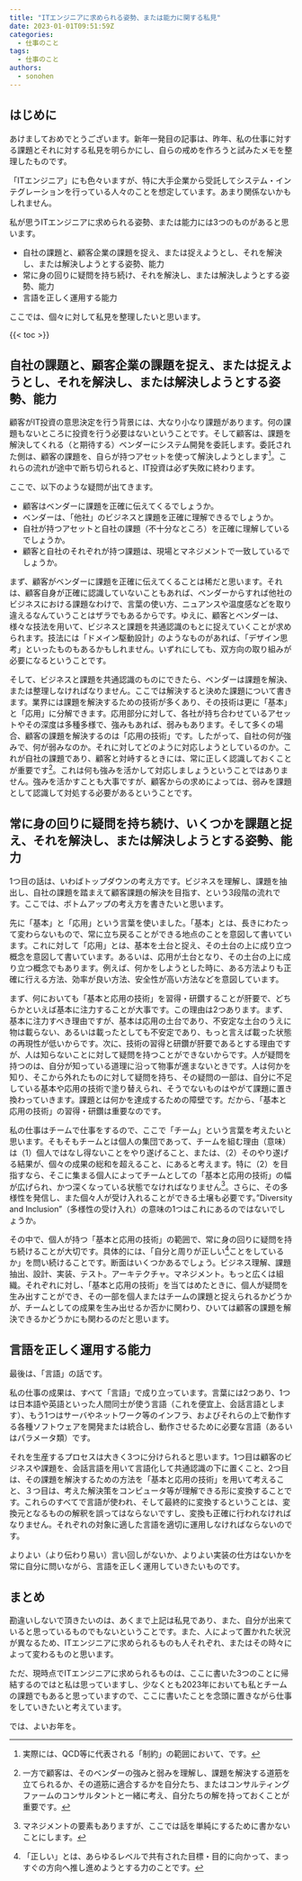 ```yaml
---
title: "ITエンジニアに求められる姿勢、または能力に関する私見"
date: 2023-01-01T09:51:59Z
categories:
  - 仕事のこと
tags:
  - 仕事のこと
authors:
  - sonohen
---
```


## はじめに

あけましておめでとうございます。新年一発目の記事は、昨年、私の仕事に対する課題とそれに対する私見を明らかにし、自らの戒めを作ろうと試みたメモを整理したものです。

「ITエンジニア」にも色々いますが、特に大手企業から受託してシステム・インテグレーションを行っている人々のことを想定しています。あまり関係ないかもしれません。

私が思うITエンジニアに求められる姿勢、または能力には3つのものがあると思います。

+ 自社の課題と、顧客企業の課題を捉え、または捉えようとし、それを解決し、または解決しようとする姿勢、能力
+ 常に身の回りに疑問を持ち続け、それを解決し、または解決しようとする姿勢、能力
+ 言語を正しく運用する能力

ここでは、個々に対して私見を整理したいと思います。

<!--more-->

{{< toc >}}

## 自社の課題と、顧客企業の課題を捉え、または捉えようとし、それを解決し、または解決しようとする姿勢、能力

顧客がIT投資の意思決定を行う背景には、大なり小なり課題があります。何の課題もないところに投資を行う必要はないということです。そして顧客は、課題を解決してくれる（と期待する）ベンダーにシステム開発を委託します。委託された側は、顧客の課題を、自らが持つアセットを使って解決しようとします[^1]。これらの流れが途中で断ち切られると、IT投資は必ず失敗に終わります。

[^1]: 実際には、QCD等に代表される「制約」の範囲において、です。

ここで、以下のような疑問が出てきます。

- 顧客はベンダーに課題を正確に伝えてくるでしょうか。
- ベンダーは、「他社」のビジネスと課題を正確に理解できるでしょうか。
- 自社が持つアセットと自社の課題（不十分なところ）を正確に理解しているでしょうか。
- 顧客と自社のそれぞれが持つ課題は、現場とマネジメントで一致しているでしょうか。

まず、顧客がベンダーに課題を正確に伝えてくることは稀だと思います。それは、顧客自身が正確に認識していないこともあれば、ベンダーからすれば他社のビジネスにおける課題なわけで、言葉の使い方、ニュアンスや温度感などを取り違えるなんていうことはザラでもあるからです。ゆえに、顧客とベンダーは、様々な技法を用いて、ビジネスと課題を共通認識のもとに捉えていくことが求められます。技法には「ドメイン駆動設計」のようなものがあれば、「デザイン思考」といったものもあるかもしれません。いずれにしても、双方向の取り組みが必要になるということです。

そして、ビジネスと課題を共通認識のものにできたら、ベンダーは課題を解決、または整理しなければなりません。ここでは解決すると決めた課題について書きます。業界には課題を解決するための技術が多くあり、その技術は更に「基本」と「応用」に分解できます。応用部分に対して、各社が持ち合わせているアセットやその深度は多種多様で、強みもあれば、弱みもあります。そして多くの場合、顧客の課題を解決するのは「応用の技術」です。したがって、自社の何が強みで、何が弱みなのか。それに対してどのように対応しようとしているのか。これが自社の課題であり、顧客と対峙するときには、常に正しく認識しておくことが重要です[^2]。これは何も強みを活かして対応しましょうということではありません。強みを活かすことも大事ですが、顧客からの求めによっては、弱みを課題として認識して対処する必要があるということです。

[^2]: 一方で顧客は、そのベンダーの強みと弱みを理解し、課題を解決する道筋を立てられるか、その道筋に適合するかを自分たち、またはコンサルティングファームのコンサルタントと一緒に考え、自分たちの解を持っておくことが重要です。

## 常に身の回りに疑問を持ち続け、いくつかを課題と捉え、それを解決し、または解決しようとする姿勢、能力

1つ目の話は、いわばトップダウンの考え方です。ビジネスを理解し、課題を抽出し、自社の課題を踏まえて顧客課題の解決を目指す、という3段階の流れです。ここでは、ボトムアップの考え方を書きたいと思います。

先に「基本」と「応用」という言葉を使いました。「基本」とは、長きにわたって変わらないもので、常に立ち戻ることができる地点のことを意図して書いています。これに対して「応用」とは、基本を土台と捉え、その土台の上に成り立つ概念を意図して書いています。あるいは、応用が土台となり、その土台の上に成り立つ概念でもあります。例えば、何かをしようとした時に、ある方法よりも正確に行える方法、効率が良い方法、安全性が高い方法などを意図しています。

まず、何においても「基本と応用の技術」を習得・研鑽することが肝要で、どちらかといえば基本に注力することが大事です。この理由は2つあります。まず、基本に注力すべき理由ですが、基本は応用の土台であり、不安定な土台のうえに物は載らない、あるいは載ったとしても不安定であり、もっと言えば載った状態の再現性が低いからです。次に、技術の習得と研鑽が肝要であるとする理由ですが、人は知らないことに対して疑問を持つことができないからです。人が疑問を持つのは、自分が知っている道理に沿って物事が進まないときです。人は何かを知り、そこから外れたものに対して疑問を持ち、その疑問の一部は、自分に不足している基本や応用の技術で塗り替えられ、そうでないものはやがて課題に置き換わっていきます。課題とは何かを達成するための障壁です。だから、「基本と応用の技術」の習得・研鑽は重要なのです。

私の仕事はチームで仕事をするので、ここで「チーム」という言葉を考えたいと思います。そもそもチームとは個人の集団であって、チームを組む理由（意味）は（1）個人ではなし得ないことをやり遂げること、または、（2）そのやり遂げる結果が、個々の成果の総和を超えること、にあると考えます。特に（2）を目指すなら、そこに集まる個人によってチームとしての「基本と応用の技術」の幅が広げられ、かつ深くなっている状態でなければなりません[^3]。さらに、その多様性を発信し、また個々人が受け入れることができる土壌も必要です。”Diversity and Inclusion”（多様性の受け入れ）の意味の1つはこれにあるのではないでしょうか。

[^3]: マネジメントの要素もありますが、ここでは話を単純にするために書かないことにします。

その中で、個人が持つ「基本と応用の技術」の範囲で、常に身の回りに疑問を持ち続けることが大切です。具体的には、「自分と周りが正しい[^4]ことをしているか」を問い続けることです。断面はいくつかあるでしょう。ビジネス理解、課題抽出、設計、実装、テスト。アーキテクチャ。マネジメント。もっと広くは組織。それぞれに対し、「基本と応用の技術」を当てはめたときに、個人が疑問を生み出すことができ、その一部を個人またはチームの課題と捉えられるかどうかが、チームとしての成果を生み出せるか否かに関わり、ひいては顧客の課題を解決できるかどうかにも関わるのだと思います。

[^4]: 「正しい」とは、あらゆるレベルで共有された目標・目的に向かって、まっすぐの方向へ推し進めようとする力のことです。

## 言語を正しく運用する能力

最後は、「言語」の話です。

私の仕事の成果は、すべて「言語」で成り立っています。言葉には2つあり、1つは日本語や英語といった人間同士が使う言語（これを便宜上、会話言語とします）、もう1つはサーバやネットワーク等のインフラ、およびそれらの上で動作する各種ソフトウェアを開発または統合し、動作させるために必要な言語（あるいはパラメータ類）です。

それを生産するプロセスは大きく3つに分けられると思います。1つ目は顧客のビジネスや課題を、会話言語を用いて言語化して共通認識の下に置くこと、2つ目は、その課題を解決するための方法を「基本と応用の技術」を用いて考えること、３つ目は、考えた解決策をコンピュータ等が理解できる形に変換することです。これらのすべてで言語が使われ、そして最終的に変換するということは、変換元となるものの解釈を誤ってはならないですし、変換も正確に行われなければなりません。それぞれの対象に適した言語を適切に運用しなければならないのです。

よりよい（より伝わり易い）言い回しがないか、よりよい実装の仕方はないかを常に自分に問いながら、言語を正しく運用していきたいものです。

## まとめ

勘違いしないで頂きたいのは、あくまで上記は私見であり、また、自分が出来ていると思っているものでもないということです。また、人によって置かれた状況が異なるため、ITエンジニアに求められるものも人それぞれ、またはその時々によって変わるものと思います。

ただ、現時点でITエンジニアに求められるものは、ここに書いた3つのことに帰結するのではと私は思っていますし、少なくとも2023年においても私とチームの課題でもあると思っていますので、ここに書いたことを念頭に置きながら仕事をしていきたいと考えています。

では、よいお年を。
